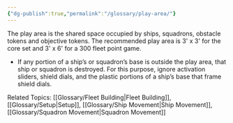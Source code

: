```yaml
---
{"dg-publish":true,"permalink":"/glossary/play-area/"}
---
```


The play area is the shared space occupied by ships, squadrons, obstacle tokens and objective tokens. The recommended play area is 3' x 3' for the core set and 3' x 6' for a 300 fleet point game.

- If any portion of a ship’s or squadron’s base is outside the play area, that ship or squadron is destroyed. For this purpose, ignore activation sliders, shield dials, and the plastic portions of a ship’s base that frame shield dials.

Related Topics: [[Glossary/Fleet Building\|Fleet Building]], [[Glossary/Setup\|Setup]], [[Glossary/Ship Movement\|Ship Movement]], [[Glossary/Squadron Movement\|Squadron Movement]]
